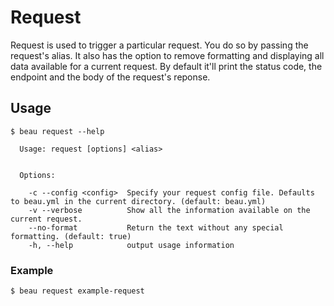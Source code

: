 # Request

Request is used to trigger a particular request. You do so by passing the
request's alias. It also has the option to remove formatting and displaying all
data available for a current request. By default it'll print the status code,
the endpoint and the body of the request's reponse.

## Usage

```
$ beau request --help

  Usage: request [options] <alias>


  Options:

    -c --config <config>  Specify your request config file. Defaults to beau.yml in the current directory. (default: beau.yml)
    -v --verbose          Show all the information available on the current request.
    --no-format           Return the text without any special formatting. (default: true)
    -h, --help            output usage information
```

### Example

```
$ beau request example-request
```
